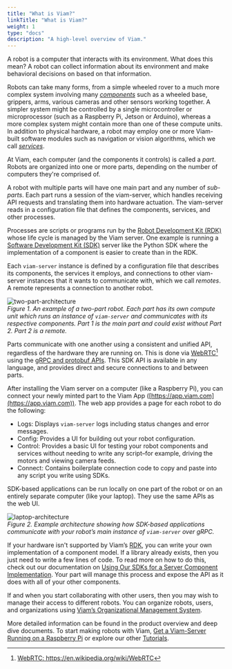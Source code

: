 ```yaml
---
title: "What is Viam?"
linkTitle: "What is Viam?"
weight: 1
type: "docs"
description: "A high-level overview of Viam."
---
```

A robot is a computer that interacts with its environment.
What does this mean? A robot can collect information about its environment and make behavioral decisions on based on that information.

Robots can take many forms, from a simple wheeled rover to a much more complex system involving many [_components_](/components) such as a wheeled base, grippers, arms, various cameras and other sensors working together.
A simpler system might be controlled by a single microcontroller or microprocessor (such as a Raspberry Pi, Jetson or Arduino), whereas a more complex system might contain more than one of these compute units.
In addition to physical hardware, a robot may employ one or more Viam-built software modules such as navigation or vision algorithms, which we call [_services_](/services).

At Viam, each computer (and the components it controls) is called a _part_.
Robots are organized into one or more parts, depending on the number of computers they're comprised of.

A robot with multiple parts will have one main part and any number of _sub-parts_.
Each part runs a session of the viam-server, which handles receiving API requests and translating them into hardware actuation.
The viam-server reads in a configuration file that defines the components, services, and other processes.

Processes are scripts or programs run by the [Robot Development Kit (RDK)](../../appendix/glossary#rdk_anchor) whose life cycle is managed by the Viam server.
One example is running a [Software Development Kit (SDK)](/product-overviews/sdk-as-server) server like the Python SDK where the implementation of a component is easier to create than in the RDK.

Each `viam-server` instance is defined by a configuration file that describes its components, the services it employs, and connections to other viam-server instances that it wants to communicate with, which we call _remotes_.
A remote represents a connection to another robot.

![two-part-architecture](../img/overview-two-part-architecture.png)  
_Figure 1.
An example of a two-part robot.
Each part has its own compute unit which runs an instance of `viam-server` and communicates with its respective components.
Part 1 is the main part and could exist without Part 2.
Part 2 is a remote._

Parts communicate with one another using a consistent and unified API, regardless of the hardware they are running on.
This is done via <a href="https://en.wikipedia.org/wiki/WebRTC" target="_blank">WebRTC</a>[^webrtc]  using the [gRPC and protobuf APIs](../../deeper-dive/architecture-and-protobuf).
This SDK API is available in any language, and provides direct and secure connections to and between parts.


[^webrtc]: <a href="https://en.wikipedia.org/wiki/WebRTC" target="_blank">WebRTC: ht<span></span>tps://en.wikipedia.org/wiki/WebRTC</a> 

After installing the Viam server on a computer (like a Raspberry Pi), you can connect your newly minted part to the Viam App ([https://app.viam.com](https://app.viam.com)).
The web app provides a page for each robot to do the following:

- Logs: Displays `viam-server` logs including status changes and error messages.
- Config: Provides a UI for building out your robot configuration.
- Control: Provides a basic UI for testing your robot components and services without needing to write any script–for example, driving the motors and viewing camera feeds.
- Connect: Contains boilerplate connection code to copy and paste into any script you write using SDKs.

SDK-based applications can be run locally on one part of the robot or on an entirely separate computer (like your laptop).
They use the same APIs as the web UI.

![laptop-architecture](../img/overview-laptop-architecture.png)  
_Figure 2.
Example architecture showing how SDK-based applications communicate with your robot’s main instance of `viam-server` over gRPC._

If your hardware isn't supported by Viam’s [RDK](../../appendix/glossary#rdk_anchor), you can write your own implementation of a component model.
If a library already exists, then you just need to write a few lines of code.
To read more on how to do this, check out our documentation on [Using Our SDKs for a Server Component Implementation](/product-overviews/sdk-as-server).
Your part will manage this process and expose the API as it does with all of your other components.

If and when you start collaborating with other users, then you may wish to manage their access to different robots.
You can organize robots, users, and organizations using [Viam’s Organizational Management System](/product-overviews/organization-management).

More detailed information can be found in the product overview and deep dive documents.
To start making robots with Viam, [Get a Viam-Server Running on a Raspberry Pi](/getting-started/installation) or explore our other [Tutorials](/tutorials/tutorials).

